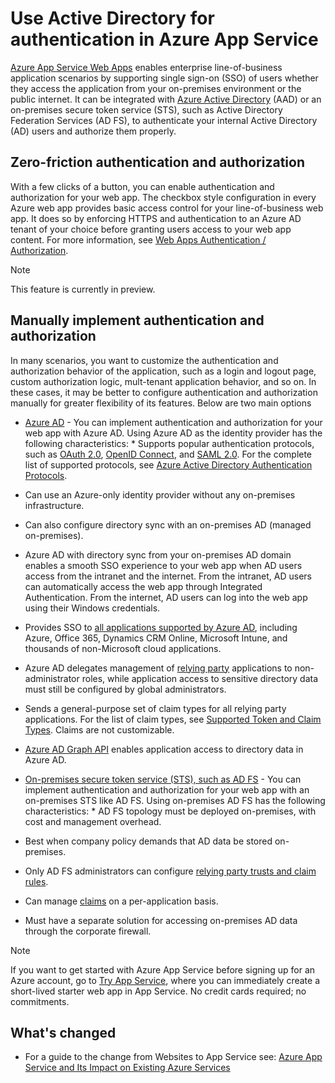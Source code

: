 <properties 
    pageTitle="Use Active Directory for authentication in Azure App Service" 
    description="Learn the different authentication and authorization options for line-of-business applications that are deployed to Azure App Service Web Apps" 
    services="app-service" 
    documentationCenter="" 
    authors="cephalin" 
    manager="wpickett" 
    editor="jimbe"/>

<tags 
    ms.service="app-service" 
    ms.devlang="na" 
    ms.topic="article" 
    ms.tgt_pltfrm="na" 
    ms.workload="web" 
    ms.date="12/10/2015" 
    ms.author="cephalin"/>

# Use Active Directory for authentication in Azure App Service
[Azure App Service Web Apps](http://go.microsoft.com/fwlink/?LinkId=529714) enables enterprise line-of-business application scenarios by supporting single sign-on (SSO) of users whether they access the application from your on-premises environment or the public internet. It can be integrated with [Azure Active Directory](https://azure.microsoft.com/services/active-directory/) (AAD) or an on-premises secure token service (STS), such as Active Directory Federation Services (AD FS), to authenticate your internal Active Directory (AD) users and authorize them properly.

## Zero-friction authentication and authorization
With a few clicks of a button, you can enable authentication and authorization for your web app. The checkbox style configuration in every Azure web app provides basic access control for your line-of-business web app. It does so by enforcing HTTPS and authentication to an Azure AD tenant of your choice before granting users access to your web app content. For more information, see [Web Apps Authentication / Authorization](https://azure.microsoft.com/blog/2014/11/13/azure-websites-authentication-authorization/).

> [!NOTE]
> This feature is currently in preview.
> 
> 
## Manually implement authentication and authorization
In many scenarios, you want to customize the authentication and authorization behavior of the application, such as a login and logout page, custom authorization logic, mult-tenant application behavior, and so on. In these cases, it may be better to configure authentication and authorization manually for greater flexibility of its features. Below are two main options  

* [Azure AD](web-sites-dotnet-lob-application-azure-ad.md) - You can implement authentication and authorization for your web app with Azure AD. Using Azure AD as the identity provider has the following characteristics:  * Supports popular authentication protocols, such as [OAuth 2.0](http://oauth.net/2/), [OpenID Connect](http://openid.net/connect/), and [SAML 2.0](http://en.wikipedia.org/wiki/SAML_2.0). For the complete list of supported protocols, see [Azure Active Directory Authentication Protocols](http://msdn.microsoft.com/library/azure/dn151124.aspx).
* Can use an Azure-only identity provider without any on-premises infrastructure.
* Can also configure directory sync with an on-premises AD (managed on-premises).
* Azure AD with directory sync from your on-premises AD domain enables a smooth SSO experience to your web app when AD users access from the intranet and the internet. From the intranet, AD users can automatically access the web app through Integrated Authentication. From the internet, AD users can log into the web app using their Windows credentials.
* Provides SSO to [all applications supported by Azure AD](/marketplace/active-directory/), including Azure, Office 365, Dynamics CRM Online, Microsoft Intune, and thousands of non-Microsoft cloud applications. 
* Azure AD delegates management of [relying party](http://en.wikipedia.org/wiki/Relying_party) applications to non-administrator roles, while application access to sensitive directory data must still be configured by global administrators.
* Sends a general-purpose set of claim types for all relying party applications. For the list of claim types, see [Supported Token and Claim Types](http://msdn.microsoft.com/library/azure/dn195587.aspx). Claims are not customizable.
* [Azure AD Graph API](http://msdn.microsoft.com/library/azure/hh974476.aspx) enables application access to directory data in Azure AD.


* [On-premises secure token service (STS), such as AD FS](../web-sites-dotnet-lob-application-adfs/.md) - You can implement authentication and authorization for your web app with an on-premises STS like AD FS. Using on-premises AD FS has the following characteristics:  * AD FS topology must be deployed on-premises, with cost and management overhead.
* Best when company policy demands that AD data be stored on-premises.
* Only AD FS administrators can configure [relying party trusts and claim rules](http://technet.microsoft.com/library/dd807108.aspx).
* Can manage [claims](http://technet.microsoft.com/library/ee913571.aspx) on a per-application basis.
* Must have a separate solution for accessing on-premises AD data through the corporate firewall.



> [!NOTE]
> If you want to get started with Azure App Service before signing up for an Azure account, go to [Try App Service](http://go.microsoft.com/fwlink/?LinkId=523751), where you can immediately create a short-lived starter web app in App Service. No credit cards required; no commitments.
> 
> 
## What's changed
* For a guide to the change from Websites to App Service see: [Azure App Service and Its Impact on Existing Azure Services](http://go.microsoft.com/fwlink/?LinkId=529714)

